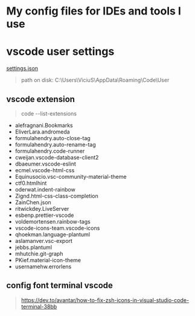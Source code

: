 # My config files for IDEs and tools I use

# vscode user settings

[settings.json](https://github.com/apopovicius/pg/blob/master/config/settings.json)

> path on disk: C:\Users\ViciuS\AppData\Roaming\Code\User

## vscode extension

> code --list-extensions

-   alefragnani.Bookmarks
-   EliverLara.andromeda
-   formulahendry.auto-close-tag
-   formulahendry.auto-rename-tag
-   formulahendry.code-runner
-   cweijan.vscode-database-client2
-   dbaeumer.vscode-eslint
-   ecmel.vscode-html-css
-   Equinusocio.vsc-community-material-theme
-   ctf0.htmlhint
-   oderwat.indent-rainbow
-   Zignd.html-css-class-completion
-   ZainChen.json
-   ritwickdey.LiveServer
-   esbenp.prettier-vscode
-   voldemortensen.rainbow-tags
-   vscode-icons-team.vscode-icons
-   qhoekman.language-plantuml
-   aslamanver.vsc-export
-   jebbs.plantuml
-   mhutchie.git-graph
-   PKief.material-icon-theme
-   usernamehw.errorlens

## config font terminal vscode

> https://dev.to/avantar/how-to-fix-zsh-icons-in-visual-studio-code-terminal-38bb
